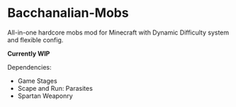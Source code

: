 # Bacchanalian-Mobs
All-in-one hardcore mobs mod for Minecraft with Dynamic Difficulty system and flexible config.

**Currently WIP**


Dependencies:
- Game Stages
- Scape and Run: Parasites
- Spartan Weaponry
